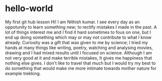 # hello-world
My first git hub lesson
Hi! I am Nithish kumar. I see every day as an oppotunity to learn something new; to rectify mistakes I made in the past. A lot of things interest me and I find it hard sometimes to fous on one, but I end up doing something which may or may not contribute to what I know already. Curiosity was a gift that was given to me by science; I tried my hands at many things like writing, poetry, watching and analysing movies, drawing and I had mixed results until I focused on science. Although I am not very good at it and make terrible mistakes, It gives me happiness that nothing else gives. I don't like to travel that much but I would try my best to do something that would make me more intimate towards mother nature for example trekking.   

